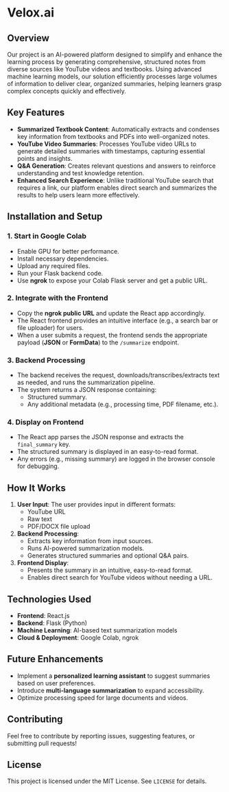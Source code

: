 # Velox.ai

## Overview
Our project is an AI-powered platform designed to simplify and enhance the learning process by generating comprehensive, structured notes from diverse sources like YouTube videos and textbooks. Using advanced machine learning models, our solution efficiently processes large volumes of information to deliver clear, organized summaries, helping learners grasp complex concepts quickly and effectively.

## Key Features
- **Summarized Textbook Content**: Automatically extracts and condenses key information from textbooks and PDFs into well-organized notes.
- **YouTube Video Summaries**: Processes YouTube video URLs to generate detailed summaries with timestamps, capturing essential points and insights.
- **Q&A Generation**: Creates relevant questions and answers to reinforce understanding and test knowledge retention.
- **Enhanced Search Experience**: Unlike traditional YouTube search that requires a link, our platform enables direct search and summarizes the results to help users learn more effectively.

## Installation and Setup
### 1. Start in Google Colab
- Enable GPU for better performance.
- Install necessary dependencies.
- Upload any required files.
- Run your Flask backend code.
- Use **ngrok** to expose your Colab Flask server and get a public URL.

### 2. Integrate with the Frontend
- Copy the **ngrok public URL** and update the React app accordingly.
- The React frontend provides an intuitive interface (e.g., a search bar or file uploader) for users.
- When a user submits a request, the frontend sends the appropriate payload (**JSON** or **FormData**) to the `/summarize` endpoint.

### 3. Backend Processing
- The backend receives the request, downloads/transcribes/extracts text as needed, and runs the summarization pipeline.
- The system returns a JSON response containing:
  - Structured summary.
  - Any additional metadata (e.g., processing time, PDF filename, etc.).

### 4. Display on Frontend
- The React app parses the JSON response and extracts the `final_summary` key.
- The structured summary is displayed in an easy-to-read format.
- Any errors (e.g., missing summary) are logged in the browser console for debugging.

## How It Works
1. **User Input**: The user provides input in different formats:
   - YouTube URL
   - Raw text
   - PDF/DOCX file upload
2. **Backend Processing**:
   - Extracts key information from input sources.
   - Runs AI-powered summarization models.
   - Generates structured summaries and optional Q&A pairs.
3. **Frontend Display**:
   - Presents the summary in an intuitive, easy-to-read format.
   - Enables direct search for YouTube videos without needing a URL.

## Technologies Used
- **Frontend**: React.js
- **Backend**: Flask (Python)
- **Machine Learning**: AI-based text summarization models
- **Cloud & Deployment**: Google Colab, ngrok

## Future Enhancements
- Implement a **personalized learning assistant** to suggest summaries based on user preferences.
- Introduce **multi-language summarization** to expand accessibility.
- Optimize processing speed for large documents and videos.

## Contributing
Feel free to contribute by reporting issues, suggesting features, or submitting pull requests!

## License
This project is licensed under the MIT License. See `LICENSE` for details.
